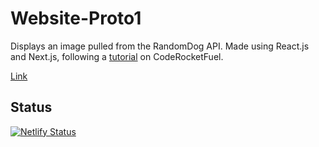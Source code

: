 # Website-Proto1
Displays an image pulled from the RandomDog API. Made using React.js and Next.js, following a [tutorial](https://coderrocketfuel.com/article/how-to-create-a-website-with-next-js-and-react) on CodeRocketFuel.

[Link](https://max-randomdog-api.netlify.app/)

## Status
[![Netlify Status](https://api.netlify.com/api/v1/badges/fd449909-193c-4356-9ee9-19cc0fc00cf9/deploy-status)](https://app.netlify.com/sites/max-randomdog-api/deploys)

